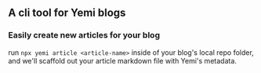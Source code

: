 ## A cli tool for Yemi blogs

### Easily create new articles for your blog

run `npx yemi article <article-name>` inside of your blog's local repo folder, and we'll scaffold out your article markdown file with Yemi's metadata.
